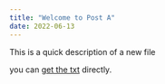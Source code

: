 ```yaml
---
title: "Welcome to Post A"
date: 2022-06-13
---
```


This is a quick description of a new file


you can [get the txt](/assets/revisar.txt) directly.
